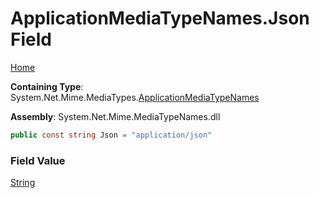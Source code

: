 # ApplicationMediaTypeNames\.Json Field

[Home](../../../README.md)

**Containing Type**: System\.Net\.Mime\.MediaTypes\.[ApplicationMediaTypeNames](../README.md)

**Assembly**: System\.Net\.Mime\.MediaTypeNames\.dll

```csharp
public const string Json = "application/json"
```

### Field Value

[String](https://docs.microsoft.com/en-us/dotnet/api/system.string)

